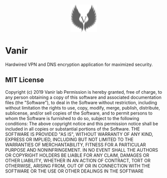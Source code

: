 <p align="center">
  <img alt="VanirLab" src="https://github.com/VanirLab/vanir-android/blob/master/logo_backdrop.png" height="90" />
</p>

# Vanir
Hardwired VPN and DNS encryption application for maximized security.



## MIT License
Copyright (c) 2019 Vanir lab
Permission is hereby granted, free of charge, to any person obtaining a copy
of this software and associated documentation files (the "Software"), to deal
in the Software without restriction, including without limitation the rights
to use, copy, modify, merge, publish, distribute, sublicense, and/or sell
copies of the Software, and to permit persons to whom the Software is
furnished to do so, subject to the following conditions:
The above copyright notice and this permission notice shall be included in all
copies or substantial portions of the Software.
THE SOFTWARE IS PROVIDED "AS IS", WITHOUT WARRANTY OF ANY KIND, EXPRESS OR
IMPLIED, INCLUDING BUT NOT LIMITED TO THE WARRANTIES OF MERCHANTABILITY,
FITNESS FOR A PARTICULAR PURPOSE AND NONINFRINGEMENT. IN NO EVENT SHALL THE
AUTHORS OR COPYRIGHT HOLDERS BE LIABLE FOR ANY CLAIM, DAMAGES OR OTHER
LIABILITY, WHETHER IN AN ACTION OF CONTRACT, TORT OR OTHERWISE, ARISING FROM,
OUT OF OR IN CONNECTION WITH THE SOFTWARE OR THE USE OR OTHER DEALINGS IN THE
SOFTWARE
